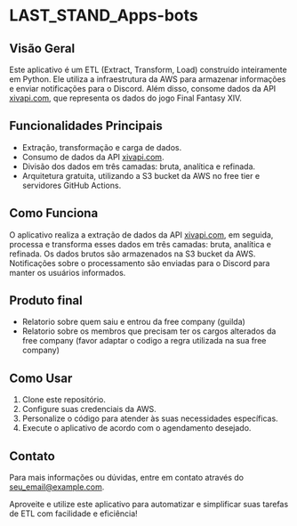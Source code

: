 # LAST_STAND_Apps-bots

## Visão Geral

Este aplicativo é um ETL (Extract, Transform, Load) construído inteiramente em Python. 
Ele utiliza a infraestrutura da AWS para armazenar informações e enviar notificações para o Discord. Além disso, consome dados da API [xivapi.com](https://xivapi.com), que representa os dados do jogo Final Fantasy XIV.

## Funcionalidades Principais

- Extração, transformação e carga de dados.
- Consumo de dados da API [xivapi.com](https://xivapi.com).
- Divisão dos dados em três camadas: bruta, analítica e refinada.
- Arquitetura gratuita, utilizando a S3 bucket da AWS no free tier e servidores GitHub Actions.

## Como Funciona

O aplicativo realiza a extração de dados da API [xivapi.com](https://xivapi.com), em seguida, processa e transforma esses dados em três camadas: bruta, analítica e refinada. 
Os dados brutos são armazenados na S3 bucket da AWS. Notificações sobre o processamento são enviadas para o Discord para manter os usuários informados.

## Produto final
 - Relatorio sobre quem saiu e entrou da free company (guilda)
 - Relatorio sobre os membros que precisam ter os cargos alterados da free company (favor adaptar o codigo a regra utilizada na sua free company)

## Como Usar

1. Clone este repositório.
2. Configure suas credenciais da AWS.
3. Personalize o código para atender às suas necessidades específicas.
4. Execute o aplicativo de acordo com o agendamento desejado.

## Contato

Para mais informações ou dúvidas, entre em contato através do [seu_email@example.com](mailto:seu_email@example.com).

Aproveite e utilize este aplicativo para automatizar e simplificar suas tarefas de ETL com facilidade e eficiência!
